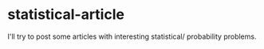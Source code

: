 # statistical-article

I'll try to post some articles with interesting statistical/ probability problems.
